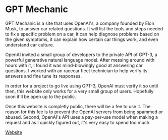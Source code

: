 # GPT Mechanic

GPT Mechanic is a site that uses OpenAI's, a company founded by Elon Musk, to answer car related questions. It will list the tools and steps needed to fix a specific problem on a car, it can help diagnose problems based on the given symptoms, it can explain how certain car things work, and even understand car culture.

OpenAI invited a small group of developers to the private API of GPT-3, a powerful generative natural language model. After messing around with hours with it, I found it was mind-blowingly good at answering car questions. I worked with an racecar fleet technician to help verify its answers and fine tune its responses.

In order for a project to go live using GPT-3, OpenAI must verify it so until then, this website only works for a very small group of users. Hopefully soon it'll be open up to the public.

Once this website is completly public, there will be a fee to use it. The reason for this fee is to prevent the OpenAI servers from being spammed or abused. Second, OpenAI's API uses a pay-per-use model when making a request and as I quickly figured out, it's very easy to spend too much.

[Website](https://gptmechanic.com)
